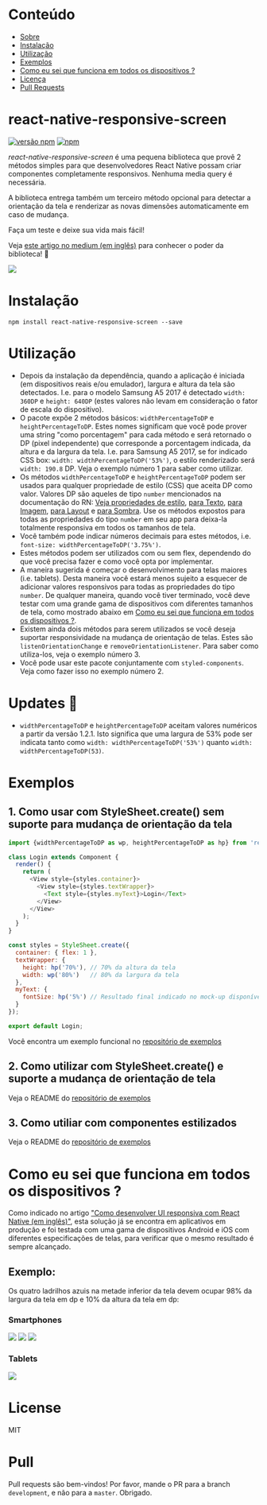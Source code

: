 # Conteúdo
* [Sobre](#react-native-responsive-screen)
* [Instalação](#instalação)
* [Utilização](#utilização)
* [Exemplos](#exemplos)
* [Como eu sei que funciona em todos os dispositivos ?](#example)
* [Licença](#licença)
* [Pull Requests](#pull)

# react-native-responsive-screen

[![versão npm](https://badge.fury.io/js/react-native-responsive-screen.svg)](https://www.npmjs.com/package/react-native-responsive-screen)
[![npm](https://img.shields.io/npm/dm/react-native-responsive-screen.svg)]()

<i>react-native-responsive-screen</i> é uma pequena biblioteca que provê 2 métodos simples para que desenvolvedores React Native possam criar componentes completamente responsivos. Nenhuma media query é necessária.

A biblioteca entrega também um terceiro método opcional para detectar a orientação da tela e renderizar as novas dimensões automaticamente em caso de mudança.

Faça um teste e deixe sua vida mais fácil! 

Veja [este artigo no medium (em inglês)](https://medium.com/react-native-training/build-responsive-react-native-views-for-any-device-and-support-orientation-change-1c8beba5bc23) para conhecer o poder da biblioteca! 🚀

<img src="https://cdn-images-1.medium.com/max/800/1*BWpx3uRPlWByahoXA6M-BQ.jpeg" />

# Instalação

`npm install react-native-responsive-screen --save`

# Utilização
* Depois da instalação da dependência, quando a aplicação é iniciada (em dispositivos reais e/ou emulador), largura e altura da tela são detectados. I.e. para o modelo Samsung A5 2017 é detectado `width: 360DP` e `height: 640DP` (estes valores não levam em consideração o fator de escala do dispositivo).
* O pacote expõe 2 métodos básicos: `widthPercentageToDP` e `heightPercentageToDP`. Estes nomes significam que você pode prover uma string "como porcentagem" para cada método e será retornado o DP (pixel independente) que corresponde a porcentagem indicada, da altura e da largura da tela. I.e. para Samsung A5 2017, se for indicado CSS box: `width: widthPercentageToDP('53%')`, o estilo renderizado será `width: 190.8` DP. Veja o exemplo número 1 para saber como utilizar.
* Os métodos `widthPercentageToDP` e `heightPercentageToDP` podem ser usados para qualquer propriedade de estilo (CSS) que aceita DP como valor. Valores DP são aqueles de  tipo `number` mencionados na documentação do RN: [Veja propriedades de estilo](https://facebook.github.io/react-native/docs/view-style-props.html), [para Texto](https://facebook.github.io/react-native/docs/text-style-props.html), [para Imagem](https://facebook.github.io/react-native/docs/image-style-props.html), [para Layout](https://facebook.github.io/react-native/docs/layout-props.html) e [para Sombra](https://facebook.github.io/react-native/docs/shadow-props.html). Use os métodos expostos para todas as propriedades do tipo `number` em seu app para deixa-la totalmente responsiva em todos os tamanhos de tela.
* Você também pode indicar números decimais para estes métodos, i.e. `font-size: widthPercentageToDP('3.75%')`.
* Estes métodos podem ser utilizados com ou sem flex, dependendo do que você precisa fazer e como você opta por implementar.
* A maneira sugerida é começar o desenvolvimento para telas maiores (i.e. tablets). Desta maneira você estará menos sujeito a esquecer de adicionar valores responsivos para todas as propriedades do tipo `number`. De qualquer maneira, quando você tiver terminado, você deve testar com uma grande gama de dispositivos com diferentes tamanhos de tela, como mostrado abaixo em [Como eu sei que funciona em todos os dispositivos ?](#example).
* Existem ainda dois métodos para serem utilizados se você deseja suportar responsividade na mudança de orientação de telas. Estes são `listenOrientationChange` e `removeOrientationListener`. Para saber como utiliza-los, veja o exemplo número 3.
* Você pode usar este pacote conjuntamente com `styled-components`. Veja como fazer isso no exemplo número 2.

# Updates 🚀
* `widthPercentageToDP` e `heightPercentageToDP` aceitam valores numéricos a partir da versão 1.2.1. Isto significa que uma largura de 53% pode ser indicata tanto como `width: widthPercentageToDP('53%')` quanto `width: widthPercentageToDP(53)`.

# Exemplos

## 1. Como usar com StyleSheet.create() sem suporte para mudança de orientação da tela 
```javascript
import {widthPercentageToDP as wp, heightPercentageToDP as hp} from 'react-native-responsive-screen';

class Login extends Component {
  render() {
    return (
      <View style={styles.container}>
        <View style={styles.textWrapper}>
          <Text style={styles.myText}>Login</Text>
        </View>
      </View>
    );
  }
}

const styles = StyleSheet.create({
  container: { flex: 1 },
  textWrapper: {
    height: hp('70%'), // 70% da altura da tela
    width: wp('80%')   // 80% da largura da tela
  },
  myText: {
    fontSize: hp('5%') // Resultado final indicado no mock-up disponível
  }
});

export default Login;
```
Você encontra um exemplo funcional no [repositório de exemplos](https://github.com/marudy/react-native-responsive-screen/blob/master/examples/responsive-screen/README.md)


## 2. Como utilizar com StyleSheet.create() e suporte a mudança de orientação de tela
Veja o README do [repositório de exemplos](https://github.com/marudy/react-native-responsive-screen/blob/master/examples/responsive-screen-orientation-change/README.md)


## 3. Como utiliar com componentes estilizados
Veja o README do [repositório de exemplos](https://github.com/marudy/react-native-responsive-screen/blob/master/examples/responsive-screen-styled-components/README.md)


# Como eu sei que funciona em todos os dispositivos ?

Como indicado no artigo ["Como desenvolver UI responsiva com React Native (em inglês)"](https://medium.com/building-with-react-native/how-to-develop-responsive-uis-with-react-native-1x03-a448097c9503), esta solução já se encontra em aplicativos em produção e foi testada com uma gama de dispositivos Android e iOS com diferentes especificações de telas, para verificar que o mesmo resultado é sempre alcançado.

## Exemplo:
Os quatro ladrilhos azuis na metade inferior da tela devem ocupar 98% da largura da tela em dp e 10% da altura da tela em dp:

### Smartphones
<img src="https://cdn-images-1.medium.com/max/800/1*aoIGDVNrcvIw_4NRqRtHTA.png" />
<img src="https://cdn-images-1.medium.com/max/800/1*Yl9k-Lxg9jxJ9g00qmRlIA.png" />
<img src="https://cdn-images-1.medium.com/max/800/1*rE43O18nt4_ECUvXr_fSZA.png" />

### Tablets
<img src="https://cdn-images-1.medium.com/max/800/1*3uJUPxITidUJAokwB8BokQ.png" />

# License

MIT

# Pull

Pull requests são bem-vindos! Por favor, mande o PR para a branch `development`, e não para a `master`. Obrigado.
